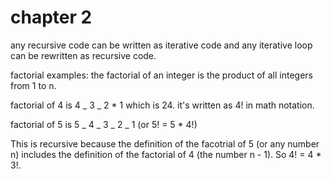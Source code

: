 # chapter 2

any recursive code can be written as iterative code and any iterative loop can be rewritten as recursive code.

factorial examples: the factorial of an integer is the product of all integers from 1 to n.

factorial of 4 is 4 _ 3 _ 2 \* 1 which is 24. it's written as 4! in math notation.

factorial of 5 is 5 _ 4 _ 3 _ 2 _ 1 (or 5! = 5 \* 4!)

This is recursive because the definition of the facotrial of 5 (or any number n) includes the definition of the factorial of 4 (the number n - 1). So 4! = 4 \* 3!.

